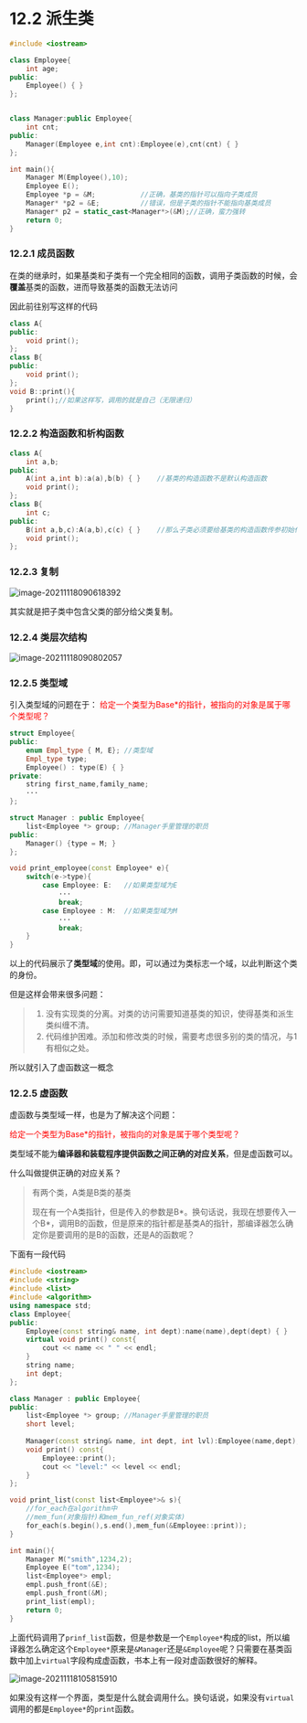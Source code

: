 # 12.2 派生类

```c++
#include <iostream>

class Employee{
    int age;
public:
    Employee() { }
};


class Manager:public Employee{
    int cnt;
public:
    Manager(Employee e,int cnt):Employee(e),cnt(cnt) { }
};

int main(){
    Manager M(Employee(),10);
    Employee E();
    Employee *p = &M;			//正确，基类的指针可以指向子类成员
    Manager* *p2 = &E;			//错误，但是子类的指针不能指向基类成员
    Manager* p2 = static_cast<Manager*>(&M);//正确，蛮力强转
    return 0;
}
```

### 12.2.1 成员函数

在类的继承时，如果基类和子类有一个完全相同的函数，调用子类函数的时候，会**覆盖**基类的函数，进而导致基类的函数无法访问

因此前往别写这样的代码

```c++
class A{
public:
    void print();
};
class B{
public:
	void print();  
};
void B::print(){
	print();//如果这样写，调用的就是自己（无限递归）	
}
```

### 12.2.2 构造函数和析构函数

```c++
class A{
    int a,b;
public:
    A(int a,int b):a(a),b(b) { }	//基类的构造函数不是默认构造函数
    void print();
};
class B{
    int c;
public:
    B(int a,b,c):A(a,b),c(c) { }	//那么子类必须要给基类的构造函数传参初始化
	void print();  
};
```

### 12.2.3 复制

![image-20211118090618392](https://gitee.com/ccnuktd/pic-bed/raw/master/image-20211118090618392.png)

其实就是把子类中包含父类的部分给父类复制。

### 12.2.4 类层次结构

![image-20211118090802057](https://gitee.com/ccnuktd/pic-bed/raw/master/image-20211118090802057.png)

### 12.2.5 类型域

引入类型域的问题在于：
<font color="red">给定一个类型为Base*的指针，被指向的对象是属于哪个类型呢？</font>

```c++
struct Employee{
public:
	enum Empl_type { M, E};	//类型域
    Empl_type type;
    Employee() : type(E) { }
private:
    string first_name,family_name;
    ···
};

struct Manager : public Employee{
	list<Employee *> group;	//Manager手里管理的职员
public:
	Manager() {type = M; }
};

void print_employee(const Employee* e){
    switch(e->type){
        case Employee: E:	//如果类型域为E
            ···
            break;
        case Employee : M:	//如果类型域为M
            ···
            break;
    }
}
```

以上的代码展示了**类型域**的使用。即，可以通过为类标志一个域，以此判断这个类的身份。

但是这样会带来很多问题：

>1. 没有实现类的分离。对类的访问需要知道基类的知识，使得基类和派生类纠缠不清。
>2. 代码维护困难。添加和修改类的时候，需要考虑很多别的类的情况，与1有相似之处。

所以就引入了虚函数这一概念

### 12.2.5 虚函数

虚函数与类型域一样，也是为了解决这个问题：

<font color="red">给定一个类型为Base*的指针，被指向的对象是属于哪个类型呢？</font>

类型域不能为**编译器和装载程序提供函数之间正确的对应关系**，但是虚函数可以。

什么叫做提供正确的对应关系？

>有两个类，A类是B类的基类
>
>现在有一个A类指针，但是传入的参数是B\*。换句话说，我现在想要传入一个B\*，调用B的函数，但是原来的指针都是基类A的指针，那编译器怎么确定你是要调用的是B的函数，还是A的函数呢？

下面有一段代码

```c++
#include <iostream>
#include <string>
#include <list>
#include <algorithm>
using namespace std;
class Employee{
public:
    Employee(const string& name, int dept):name(name),dept(dept) { }
    virtual void print() const{
        cout << name << " " << endl;
    }
    string name;
    int dept;
};

class Manager : public Employee{
public:
	list<Employee *> group;	//Manager手里管理的职员
    short level;
    
	Manager(const string& name, int dept, int lvl):Employee(name,dept), level(lvl) { }		//由于Employee没有默认构造函数，所以需要传参
    void print() const{
        Employee::print();
        cout << "level:" << level << endl;
    }
};

void print_list(const list<Employee*>& s){
    //for_each在algorithm中
    //mem_fun(对象指针)和mem_fun_ref(对象实体)
    for_each(s.begin(),s.end(),mem_fun(&Employee::print));
}

int main(){
    Manager M("smith",1234,2);
    Employee E("tom",1234);
    list<Employee*> empl;
    empl.push_front(&E);
    empl.push_front(&M);
    print_list(empl);
    return 0;
}
```

上面代码调用了`prinf_list`函数，但是参数是一个`Employee*`构成的list，所以编译器怎么确定这个`Employee*`原来是`&Manager`还是`&Employee`呢？只需要在基类函数中加上`virtual`字段构成虚函数，书本上有一段对虚函数很好的解释。

![image-20211118105815910](https://gitee.com/ccnuktd/pic-bed/raw/master/image-20211118105815910.png)

如果没有这样一个界面，类型是什么就会调用什么。换句话说，如果没有`virtual`调用的都是`Employee*`的`print`函数。

